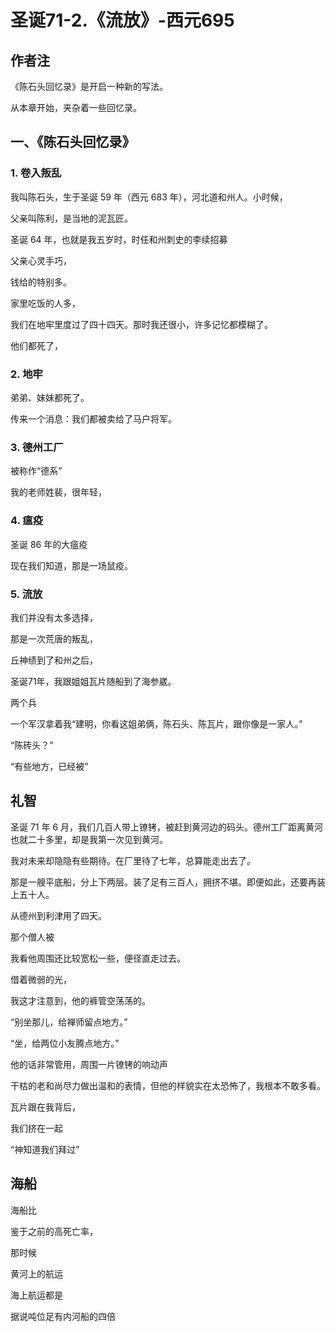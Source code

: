 # 圣诞71-2.《流放》-西元695

## 作者注

《陈石头回忆录》是开启一种新的写法。

从本章开始，夹杂着一些回忆录。

## 一、《陈石头回忆录》

### 1. 卷入叛乱

我叫陈石头，生于圣诞 59 年（西元 683 年），河北道和州人。小时候，

父亲叫陈利，是当地的泥瓦匠。

圣诞 64 年，也就是我五岁时，时任和州刺史的李续招募

父亲心灵手巧，

钱给的特别多。

家里吃饭的人多，

我们在地牢里度过了四十四天。那时我还很小，许多记忆都模糊了。

他们都死了，

### 2. 地牢

弟弟、妹妹都死了。

传来一个消息：我们都被卖给了马户将军。

### 3. 德州工厂

被称作“德系”

我的老师姓裴，很年轻，

### 4. 瘟疫

圣诞 86 年的大瘟疫

现在我们知道，那是一场鼠疫。

### 5. 流放

我们并没有太多选择，


那是一次荒唐的叛乱，

丘神绩到了和州之后，

圣诞71年，我跟姐姐瓦片随船到了海参崴。

两个兵

一个军汉拿着我“建明，你看这姐弟俩，陈石头、陈瓦片，跟你像是一家人。”

“陈砖头？”

“有些地方，已经被”

## 礼智

圣诞 71 年 6 月，我们几百人带上镣铐，被赶到黄河边的码头。德州工厂距离黄河也就二十多里，却是我第一次见到黄河。

我对未来却隐隐有些期待。在厂里待了七年，总算能走出去了。

那是一艘平底船，分上下两层。装了足有三百人，拥挤不堪。即便如此，还要再装上五十人。

从德州到利津用了四天。

那个僧人被

我看他周围还比较宽松一些，便径直走过去。

借着微弱的光，

我这才注意到，他的裤管空荡荡的。

“别坐那儿，给禅师留点地方。”

“坐，给两位小友腾点地方。”

他的话非常管用，周围一片镣铐的响动声

干枯的老和尚尽力做出温和的表情，但他的样貌实在太恐怖了，我根本不敢多看。

瓦片跟在我背后，

我们挤在一起

“神知道我们拜过”

## 海船

海船比

鉴于之前的高死亡率，

那时候

黄河上的航运

海上航运都是

据说吨位足有内河船的四倍